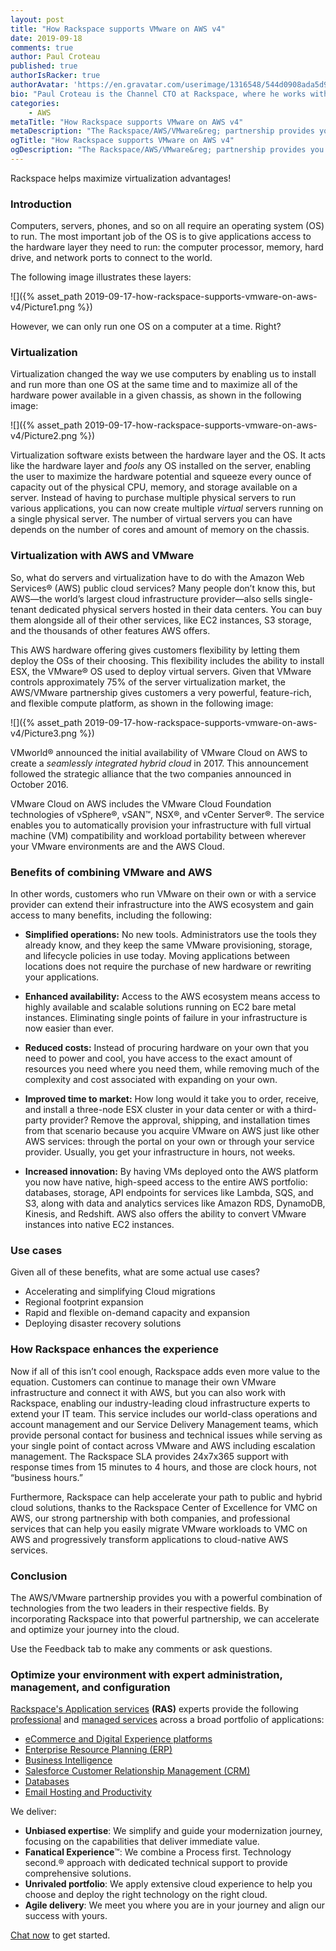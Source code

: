 ```yaml
---
layout: post
title: "How Rackspace supports VMware on AWS v4"
date: 2019-09-18
comments: true
author: Paul Croteau
published: true
authorIsRacker: true
authorAvatar: 'https://en.gravatar.com/userimage/1316548/544d0908ada5d93056e89afc7d240c23.png?size=200'
bio: "Paul Croteau is the Channel CTO at Rackspace, where he works with partners to enable their understanding of technology, the Rackspace portfolio, and the state of the industry. With more than 25 years of information technology experience including roles in engineering, sales, account management, and technical training, Paul’s experience helps him relate with partners and customers at all levels within an organization. His energy and passion for technology have been helpful in creating successful sales engagements and exceptional customer experiences with partners of all sizes. Paul originally joined Rackspace in 2005. Previous employers include AT&T, HP, and Accenture. Paul is based in San Antonio, Texas. Outside of work, Paul is a professional musician and composer and is married with two teenagers and a house full of pets."
categories:
    - AWS
metaTitle: "How Rackspace supports VMware on AWS v4"
metaDescription: "The Rackspace/AWS/VMware&reg; partnership provides you with a powerful combination of technologies for your cloud journey."
ogTitle: "How Rackspace supports VMware on AWS v4"
ogDescription: "The Rackspace/AWS/VMware&reg; partnership provides you with a powerful combination of technologies for your cloud journey."
---
```


Rackspace helps maximize virtualization advantages!

<!--more-->

### Introduction

Computers, servers, phones, and so on all require an operating system (OS) to
run. The most important job of the OS is to give applications access to the
hardware layer they need to run: the computer processor, memory, hard drive,
and network ports to connect to the world.

The following image illustrates these layers:

![]({% asset_path 2019-09-17-how-rackspace-supports-vmware-on-aws-v4/Picture1.png %})

However, we can only run one OS on a computer at a time. Right?

### Virtualization

Virtualization changed the way we use computers by enabling us to install and
run more than one OS at the same time and to maximize all of the
hardware power available in a given chassis, as shown in the following image:

![]({% asset_path 2019-09-17-how-rackspace-supports-vmware-on-aws-v4/Picture2.png %})

Virtualization software exists between the hardware layer and the OS.
It acts like the hardware layer and *fools* any OS
installed on the server, enabling the user to maximize the hardware potential
and squeeze every ounce of capacity out of the physical CPU, memory, and
storage available on a server. Instead of having to purchase multiple physical
servers to run various applications, you can now create multiple *virtual*
servers running on a single physical server. The number of virtual servers
you can have depends on the number of cores and amount of memory on the chassis.

### Virtualization with AWS and VMware

So, what do servers and virtualization have to do with the Amazon Web Services&reg;
(AWS) public cloud services? Many people don’t know this, but AWS—the world’s
largest cloud infrastructure provider—also sells single-tenant dedicated
physical servers hosted in their data centers. You can buy them alongside all
of their other services, like EC2 instances, S3 storage, and the thousands of
other features AWS offers.

This AWS hardware offering gives customers flexibility by letting them deploy
the OSs of their choosing. This flexibility includes the ability to install
ESX, the VMware&reg; OS used to deploy virtual servers. Given that
VMware controls approximately 75% of the server virtualization market, the
AWS/VMware partnership gives customers a very powerful, feature-rich, and
flexible compute platform, as shown in the following image:

![]({% asset_path 2019-09-17-how-rackspace-supports-vmware-on-aws-v4/Picture3.png %})

VMworld&reg; announced the initial availability of VMware Cloud on AWS to
create a *seamlessly integrated hybrid cloud* in 2017. This announcement followed
the strategic alliance that the two companies announced in October 2016.

VMware Cloud on AWS includes the VMware Cloud Foundation technologies of
vSphere&reg;, vSAN&trade;, NSX&reg;, and vCenter Server&reg;. The service
enables you to automatically
provision your infrastructure with full virtual machine (VM) compatibility and
workload portability between wherever your VMware environments are and the AWS
Cloud.

### Benefits of combining VMware and AWS

In other words, customers who run VMware on their own or with a service provider
can extend their infrastructure into the AWS ecosystem and gain access to many
benefits, including the following:

-	**Simplified operations:** No new tools. Administrators use the tools they
   already know, and they keep the same VMware provisioning, storage, and
   lifecycle policies in use today. Moving applications between locations does
   not require the purchase of new hardware or rewriting your applications.

-	**Enhanced availability:** Access to the AWS ecosystem means access to
   highly available and scalable solutions running on EC2 bare metal instances.
   Eliminating single points of failure in your infrastructure is now easier
   than ever.

-	**Reduced costs:** Instead of procuring hardware on your own that you need
   to power and cool, you have access to the exact amount of resources you need
   where you need them, while removing much of the complexity and cost
   associated with expanding on your own.

-	**Improved time to market:** How long would it take you to order, receive,
   and install a three-node ESX cluster in your data center or with a
   third-party provider? Remove the approval, shipping, and installation times
   from that scenario because you acquire VMware on AWS just like other AWS
   services: through the portal on your own or through your service provider.
   Usually, you get your infrastructure in hours, not weeks.

-	**Increased innovation:** By having VMs deployed onto the AWS platform you
   now have native, high-speed access to the entire AWS portfolio: databases,
   storage, API endpoints for services like Lambda, SQS, and S3, along with
   data and analytics services like Amazon RDS, DynamoDB, Kinesis, and Redshift.
   AWS also offers the ability to convert VMware instances into native EC2
   instances.

### Use cases

Given all of these benefits, what are some actual use cases?

-	Accelerating and simplifying Cloud migrations
-	Regional footprint expansion
-	Rapid and flexible on-demand capacity and expansion
-	Deploying disaster recovery solutions

### How Rackspace enhances the experience

Now if all of this isn’t cool enough, Rackspace adds even more value to the
equation. Customers can continue to manage their own VMware infrastructure and
connect it with AWS, but you can also work with Rackspace, enabling our
industry-leading cloud infrastructure experts to extend your IT team. This
service includes our world-class operations and account management and our Service
Delivery Management teams, which provide personal contact for business and
technical issues while serving as your single point of contact across VMware
and AWS including escalation management. The Rackspace SLA provides 24x7x365
support with response times from 15 minutes to 4 hours, and those are clock
hours, not “business hours.”

Furthermore, Rackspace can help accelerate your path to public and hybrid cloud
solutions, thanks to the Rackspace Center of Excellence for VMC on AWS, our
strong partnership with both companies, and professional services that can help
you easily migrate VMware workloads to VMC on AWS and progressively transform
applications to cloud-native AWS services.

### Conclusion

The AWS/VMware partnership provides you with a powerful combination of
technologies from the two leaders in their respective fields. By incorporating
Rackspace into that powerful partnership, we can accelerate and optimize your
journey into the cloud.

Use the Feedback tab to make any comments or ask questions.

### Optimize your environment with expert administration, management, and configuration

[Rackspace's Application services](https://www.rackspace.com/application-management/managed-services)
**(RAS)** experts provide the following [professional](https://www.rackspace.com/application-management/professional-services)
and
[managed services](https://www.rackspace.com/application-management/managed-services) across
a broad portfolio of applications:

- [eCommerce and Digital Experience platforms](https://www.rackspace.com/ecommerce-digital-experience)
- [Enterprise Resource Planning (ERP)](https://www.rackspace.com/erp)
- [Business Intelligence](https://www.rackspace.com/business-intelligence)
- [Salesforce Customer Relationship Management (CRM)](https://www.rackspace.com/salesforce-managed-services)
- [Databases](https://www.rackspace.com/dba-services)
- [Email Hosting and Productivity](https://www.rackspace.com/email-hosting)

We deliver:

- **Unbiased expertise**: We simplify and guide your modernization journey,
focusing on the capabilities that deliver immediate value.
- **Fanatical Experience**&trade;: We combine a Process first. Technology second.&reg;
approach with dedicated technical support to provide comprehensive solutions.
- **Unrivaled portfolio**: We apply extensive cloud experience to help you
choose and deploy the right technology on the right cloud.
- **Agile delivery**: We meet you where you are in your journey and align
our success with yours.

[Chat now](https://www.rackspace.com/#chat) to get started.
